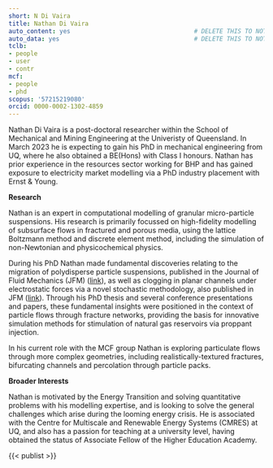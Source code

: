 ```yaml
---
short: N Di Vaira
title: Nathan Di Vaira
auto_content: yes                                  # DELETE THIS TO NOT AUTO GENERATE CONTENT
auto_data: yes                                     # DELETE THIS TO NOT AUTO GENERATE METADATA
tclb:
- people
- user
- contr
mcf:
- people
- phd
scopus: '57215219080'
orcid: 0000-0002-1302-4859
---
```


Nathan Di Vaira is a post-doctoral researcher within the School of Mechanical and Mining Engineering at the Univeristy of Queensland. In March 2023 he is expecting to gain his PhD in mechanical engineering from UQ, where he also obtained a BE(Hons) with Class I honours. Nathan has prior experience in the resources sector working for BHP and has gained exposure to electricity market modelling via a PhD industry placement with Ernst & Young.

**Research**

Nathan is an expert in computational modelling of granular micro-particle suspensions. His research is primarily focussed on high-fidelity modelling of subsurface flows in fractured and porous media, using the lattice Boltzmann method and discrete element method, including the simulation of non-Newtonian and physicochemical physics.

During his PhD Nathan made fundamental discoveries relating to the migration of polydisperse particle suspensions, published in the Journal of Fluid Mechanics (JFM) ([link](/content/publications/2022-DiVaira-Laniewski-JFM.md)), as well as clogging in planar channels under electrostatic forces via a novel stochastic methodology, also published in JFM ([link](/content/publications/2023-DiVaira-Laniewski-JFM.md)). Through his PhD thesis and several conference presentations and papers, these fundamental insights were positioned in the context of particle flows through fracture networks, providing the basis for innovative simulation methods for stimulation of natural gas reservoirs via proppant injection.

In his current role with the MCF group Nathan is exploring particulate flows through more complex geometries, including realistically-textured fractures, bifurcating channels and percolation through particle packs. 

**Broader Interests**

Nathan is motivated by the Energy Transition and solving quantitative problems with his modelling expertise, and is looking to solve the general challenges which arise during the looming energy crisis. He is associated with the Centre for Multiscale and Renewable Energy Systems (CMRES) at UQ, and also has a passion for teaching at a university level, having obtained the status of Associate Fellow of the Higher Education Academy.

{{< publist >}}
